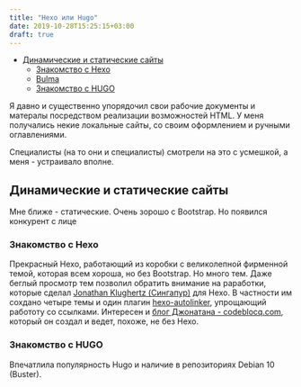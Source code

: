 ```yaml
---
title: "Hexo или Hugo"
date: 2019-10-28T15:25:15+03:00
draft: true
---
```


<!-- TOC -->

- [Динамические и статические сайты](#%D0%B4%D0%B8%D0%BD%D0%B0%D0%BC%D0%B8%D1%87%D0%B5%D1%81%D0%BA%D0%B8%D0%B5-%D0%B8-%D1%81%D1%82%D0%B0%D1%82%D0%B8%D1%87%D0%B5%D1%81%D0%BA%D0%B8%D0%B5-%D1%81%D0%B0%D0%B9%D1%82%D1%8B)
  - [Знакомство с Hexo](#%D0%B7%D0%BD%D0%B0%D0%BA%D0%BE%D0%BC%D1%81%D1%82%D0%B2%D0%BE-%D1%81-hexo)
  - [Bulma](#bulma)
  - [Знакомство с HUGO](#%D0%B7%D0%BD%D0%B0%D0%BA%D0%BE%D0%BC%D1%81%D1%82%D0%B2%D0%BE-%D1%81-hugo)

<!-- /TOC -->

Я давно и существенно упорядочил свои рабочие документы и матералы посредством реализации возможностей HTML. У меня получались некие локальные сайты, со своим оформлением и ручными оглавлениями.

Специалисты (на то они и специалисты)  смотрели на это с усмешкой, а меня - устраивало вполне.

## Динамические и статические сайты

Мне ближе - статические. Очень зорошо с Bootstrap. Но появился конкурент с лице

### Знакомство с Hexo

Прекрасный Hexo, работающий из коробки с великолепной фирменной темой, которая всем хороша, но без Bootstrap. Но много тем.
Даже беглый просмотр тем позволил обратить внимание на раработки, которые сделал [Jonathan Klughertz (Сингапур)](https://github.com/klugjo) для Hexo. В частности им сохдано четыре темы и один плагин [hexo-autolinker](https://github.com/klugjo/hexo-autolinker), упрощающий работоту со ссылками. Интересен и [блог Джонатана - codeblocq.com](http://www.codeblocq.com/), который он создал и ведет, похоже, не без Hexo.

### Знакомство с HUGO

Впечатлила популярность Hugo и наличие в репозиториях Debian 10 (Buster).
